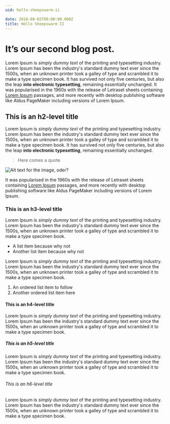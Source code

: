 ```yaml
---
uid: hello-sheepswarm-ii

date: 2018-08-02T00:00:00.000Z
title: Hello Sheepswarm II
---
```


# It’s our second blog post.

Lorem Ipsum is _simply dummy text_ of the printing and typesetting industry. Lorem Ipsum has been the industry's standard dummy text ever since the 1500s, when an unknown printer took a galley of type and scrambled it to make a type specimen book. It has survived not only five centuries, but also the leap **into electronic typesetting**, remaining essentially unchanged. It was popularised in the 1960s with the release of Letraset sheets containing [Lorem Ipsum](https://biffud.com/) passages, and more recently with desktop publishing software like Aldus PageMaker including versions of Lorem Ipsum.

## This is an h2-level title

Lorem Ipsum is _simply dummy text_ of the printing and typesetting industry. Lorem Ipsum has been the industry's standard dummy text ever since the 1500s, when an unknown printer took a galley of type and scrambled it to make a type specimen book. It has survived not only five centuries, but also the leap **into electronic typesetting**, remaining essentially unchanged.

> Here comes a quote

![Alt text for the image, oder?](img.jpeg)

It was popularised in the 1960s with the release of Letraset sheets containing [Lorem Ipsum](https://biffud.com/) passages, and more recently with desktop publishing software like Aldus PageMaker including versions of Lorem Ipsum.

### This is an h3-level title

Lorem Ipsum is _simply dummy text_ of the printing and typesetting industry. Lorem Ipsum has been the industry's standard dummy text ever since the 1500s, when an unknown printer took a galley of type and scrambled it to make a type specimen book.

- A list item because why not
- Another list item because why not

Lorem Ipsum is _simply dummy text_ of the printing and typesetting industry. Lorem Ipsum has been the industry's standard dummy text ever since the 1500s, when an unknown printer took a galley of type and scrambled it to make a type specimen book.

1. An ordered list item to follow
1. Another ordered list item here

#### This is an h4-level title

Lorem Ipsum is _simply dummy text_ of the printing and typesetting industry. Lorem Ipsum has been the industry's standard dummy text ever since the 1500s, when an unknown printer took a galley of type and scrambled it to make a type specimen book.

##### This is an h5-level title

Lorem Ipsum is _simply dummy text_ of the printing and typesetting industry. Lorem Ipsum has been the industry's standard dummy text ever since the 1500s, when an unknown printer took a galley of type and scrambled it to make a type specimen book.

###### This is an h6-level title

Lorem Ipsum is _simply dummy text_ of the printing and typesetting industry. Lorem Ipsum has been the industry's standard dummy text ever since the 1500s, when an unknown printer took a galley of type and scrambled it to make a type specimen book.
